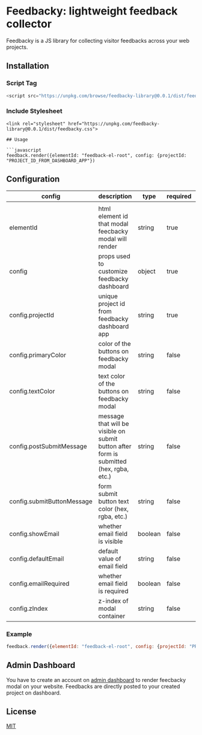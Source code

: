 # Feedbacky: lightweight feedback collector

Feedbacky is a JS library for collecting visitor feedbacks across your web projects.

## Installation

### Script Tag

```javascript
<script src="https://unpkg.com/browse/feedbacky-library@0.0.1/dist/feedbacky.js"></script>
```
### Include Stylesheet
```link
<link rel="stylesheet" href="https://unpkg.com/feedbacky-library@0.0.1/dist/feedbacky.css">

## Usage

```javascript
feedback.render({elementId: "feedback-el-root", config: {projectId: "PROJECT_ID_FROM_DASHBOARD_APP"})
```

## Configuration

| **config**                 | **description**                                                                         | **type** | **required** | **default**                  |
|----------------------------|-----------------------------------------------------------------------------------------|----------|--------------|------------------------------|
|                            |                                                                                         |          |              |                              |
| elementId                  | html element id that modal feecbacky modal will render                                  | string   | true         | null                         |
| config                     | props used to customize feedbacky dashboard                                             | object   | true         | null                         |
| config.projectId           | unique project id from feedbacky dashboard app                                          | string   | true         | null                         |
| config.primaryColor        | color of the buttons on feedbacky modal                                                 | string   | false        | #764abc                      |
| config.textColor           | text color of the buttons on feedbacky modal                                            | string   | false        | #ffffff                      |
| config.postSubmitMessage   | message that will be visible on submit button after form is submitted (hex, rgba, etc.) | string   | false        | "Thanks four your feedback!" |
| config.submitButtonMessage | form submit button text color (hex, rgba, etc.)                                         | string   | false        | "Send Feedback!"             |
| config.showEmail           | whether email field is visible                                                          | boolean  | false        | false                        |
| config.defaultEmail        | default value of email field                                                            | string   | false        | ""                           |
| config.emailRequired       | whether email field is required                                                         | boolean  | false        | false                        |
| config.zIndex              | z-index of modal container                                                              | string   | false        | 999999                       |

### Example

```javascript
feedback.render({elementId: "feedback-el-root", config: {projectId: "PROJECT_ID_FROM_DASHBOARD_APP", primaryColor: "#000000", textColor: "#ffffff", showEmail: "true", defaultEmail: "user@user.com", emailRequired: "true"})
```

## Admin Dashboard
You have to create an account on [admin dashboard](https://feedbacky-dashboard.herokuapp.com/) to render feecbacky modal on your website. Feedbacks are directly posted to your created project on dashboard.


## License
[MIT](https://choosealicense.com/licenses/mit/)
